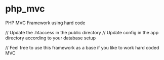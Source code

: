 # php_mvc
PHP MVC Framework using hard code

// Update the .htaccess in the public directory
// Update config in the app directory according to your database setup

// Feel free to use this framework as a base if you like to work hard coded MVC
